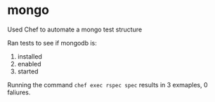 # mongo

Used Chef to automate a mongo test structure

Ran tests to see if mongodb is:
1. installed
2. enabled
3. started

Running the command `chef exec rspec spec` results in 3 exmaples, 0 faliures.
